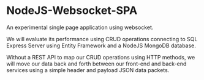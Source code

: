# NodeJS-Websocket-SPA
An experimental single page application using websocket.

We will evaluate its performance using CRUD operations connecting to SQL Express Server
using Entity Framework and a NodeJS MongoDB database.

Without a REST API to map our CRUD operations using HTTP methods,
we will move our data back and forth between our front-end and back-end services using a simple header and payload JSON data packets.







